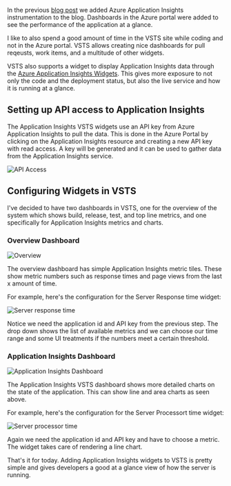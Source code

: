 In the previous [blog post](/blog/instrumentation-with-application-insights) we added
Azure Application Insights instrumentation to the blog.  Dashboards in the Azure portal were added
to see the performance of the application at a glance.

I like to also spend a good amount of time in the VSTS site while coding and not in the Azure portal.  VSTS allows creating nice dashboards for pull reqeusts, work items, and a multitude of other widgets.

VSTS also supports a widget to display Application Insights data through the [Azure Application Insights Widgets](https://marketplace.visualstudio.com/items?itemName=ms-appinsights.ApplicationInsightsWidgets).  This gives more exposure to not only the code and the deployment status, but also the live service and how it is running at a glance.

## Setting up API access to Application Insights

The Application Insights VSTS widgets use an API key from Azure Application Insights to pull the data. This is done in the Azure Portal by clicking on the Application Insights resource and creating a new API key with read access.  A key will be generated and it can be used to gather data from the Application Insights service.

![API Access](/img/application-insights-dashboards-in-vsts/azure-ai-api-access.png)

## Configuring Widgets in VSTS

I've decided to have two dashboards in VSTS, one for the overview of the system which shows build, release, test, and top line metrics, and one specifically for Application Insights metrics and charts.

### Overview Dashboard

![Overview](/img/application-insights-dashboards-in-vsts/overview-dashboard.png)

The overview dashboard has simple Application Insights metric tiles.  These show metric numbers such as response times and page views from the last x amount of time.

For example, here's the configuration for the Server Response time widget:

![Server response time](/img/application-insights-dashboards-in-vsts/configure-metric.png)

Notice we need the application id and API key from the previous step.  The drop down shows the list of available metrics and we can choose our time range and some UI treatments if the numbers meet a certain threshold.

### Application Insights Dashboard

![Application Insights Dashboard](/img/application-insights-dashboards-in-vsts/server-dashboard.png)

The Application Insights VSTS dashboard shows more detailed charts on the state of the application.  This can show line and area charts as seen above.

For example, here's the configuration for the Server Processort time widget:

![Server processor time](/img/application-insights-dashboards-in-vsts/configure-chart.png)

Again we need the application id and API key and have to choose a metric.  The widget takes care of rendering a line chart.

That's it for today.  Adding Application Insights widgets to VSTS is pretty simple and gives developers a good at a glance view of how the server is running.